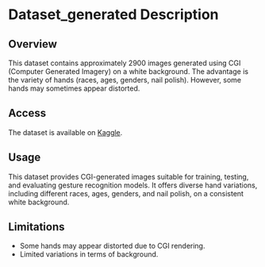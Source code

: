 # Dataset_generated Description

## Overview
This dataset contains approximately 2900 images generated using CGI (Computer Generated Imagery) on a white background. The advantage is the variety of hands (races, ages, genders, nail polish). However, some hands may sometimes appear distorted.

## Access
The dataset is available on [Kaggle](https://www.kaggle.com/datasets/frtgnn/rock-paper-scissor).

## Usage
This dataset provides CGI-generated images suitable for training, testing, and evaluating gesture recognition models. It offers diverse hand variations, including different races, ages, genders, and nail polish, on a consistent white background.

## Limitations
- Some hands may appear distorted due to CGI rendering.
- Limited variations in terms of background.

